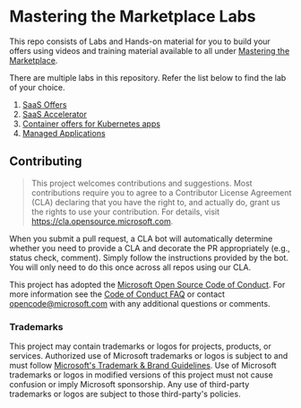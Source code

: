 <!-- https://github.com/MarkedDown/Buttons/blob/main/LICENSE -->

# Mastering the Marketplace Labs

This repo consists of Labs and Hands-on material for you to build your offers using videos and training material available to all under [Mastering the Marketplace](https://aka.ms/masteringthemarketplace).

There are multiple labs in this repository. Refer the list below to find the lab of your choice.

1. [SaaS Offers](./saas/README.md)
1. [SaaS Accelerator](./saas-accelerator/README.md)
1. [Container offers for Kubernetes apps](./container/index.md)
1. [Managed Applications](./ama/README.md)

## Contributing

> This project welcomes contributions and suggestions.  Most contributions require you to agree to a
Contributor License Agreement (CLA) declaring that you have the right to, and actually do, grant us
the rights to use your contribution. For details, visit https://cla.opensource.microsoft.com.

When you submit a pull request, a CLA bot will automatically determine whether you need to provide
a CLA and decorate the PR appropriately (e.g., status check, comment). Simply follow the instructions
provided by the bot. You will only need to do this once across all repos using our CLA.

This project has adopted the [Microsoft Open Source Code of Conduct](https://opensource.microsoft.com/codeofconduct/).
For more information see the [Code of Conduct FAQ](https://opensource.microsoft.com/codeofconduct/faq/) or
contact [opencode@microsoft.com](mailto:opencode@microsoft.com) with any additional questions or comments.

### Trademarks

This project may contain trademarks or logos for projects, products, or services. Authorized use of Microsoft 
trademarks or logos is subject to and must follow 
[Microsoft's Trademark & Brand Guidelines](https://www.microsoft.com/en-us/legal/intellectualproperty/trademarks/usage/general).
Use of Microsoft trademarks or logos in modified versions of this project must not cause confusion or imply Microsoft sponsorship.
Any use of third-party trademarks or logos are subject to those third-party's policies.


